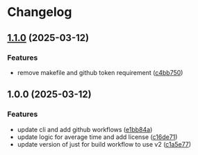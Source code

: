 # Changelog

## [1.1.0](https://github.com/jgrigorian/actions-run-times/compare/v1.0.0...v1.1.0) (2025-03-12)


### Features

* remove makefile and github token requirement ([c4bb750](https://github.com/jgrigorian/actions-run-times/commit/c4bb750b37cdb6527e18df101870f74c681a60cd))

## 1.0.0 (2025-03-12)


### Features

* update cli and add github workflows ([e1bb84a](https://github.com/jgrigorian/actions-run-times/commit/e1bb84aa3078b047acd6257070c55afbb2ca3cc4))
* update logic for average time and add license ([c16de71](https://github.com/jgrigorian/actions-run-times/commit/c16de71e4c1b86c4271823ac7d2a3a57066f50e3))
* update version of just for build workflow to use v2 ([c1a5e77](https://github.com/jgrigorian/actions-run-times/commit/c1a5e771393a12d9c86e056e500b244964c7af2b))
